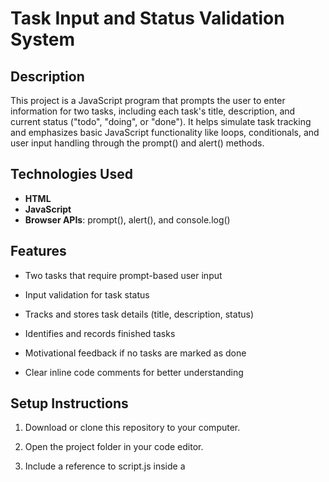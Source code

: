 # Task Input and Status Validation System

## Description

This project is a JavaScript program that prompts the user to enter information for two tasks, including each task's title, description, and current status ("todo", "doing", or "done"). It helps simulate task tracking and emphasizes basic JavaScript functionality like loops, conditionals, and user input handling through the prompt() and alert() methods.

## Technologies Used

 - **HTML**
 - **JavaScript**
 - **Browser APIs**: prompt(), alert(), and console.log()

## Features

 - Two tasks that require prompt-based user input

 - Input validation for task status

 - Tracks and stores task details (title, description, status)

 - Identifies and records finished tasks

 - Motivational feedback if no tasks are marked as done

 - Clear inline code comments for better understanding

## Setup Instructions

1. Download or clone this repository to your computer.

2. Open the project folder in your code editor.

3. Include a reference to script.js inside a <script> tag in an index.html file.

4. In script.js, add the JavaScript code.

5. In any contemporary web browser, open index.html.

6. Use a script or the browser console to manually invoke the collectTaskData() function.

## Interaction Flow

1. The user is asked to provide Task 1's title, description, and status.

2. Then asked for Task 2's identical details.

3. Details are displayed in the console if either task has been completed.

4. A motivational message appears in the console if neither is completed.

## Challenges Faced and Solutions

  - **Status Validation Logic**: At first, the validation condition's use of || unintentionally permitted invalid inputs. To ensure that only the legitimate statuses "todo," "doing," or "done" were accepted, this was fixed by utilizing &&.
  - **Code Clean-Up**: The code initially had unused DOM element references that added clutter. These were removed after confirming they were unnecessary, making the codebase cleaner and more focused.
  - **Commenting & Readability**: Initially, the absence of comments made the reasoning difficult to understand. The flow and intent of each section of the code were made clearer by the addition of thorough inline comments.
  - **Function Not Running**: I encountered an issue executing my code. I found that I needed to call the function explicitly after doing some research. I fixed this by including onload="collectTaskData()" in the HTML file's <body> tag, which guarantees that the function is run as soon as the page loads.

## Contact

[Runyararo Marongwe/mrunya87@gmail.com] [https://github.com/Rue87]


    





    









  




